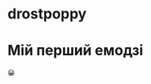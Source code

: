 # drostpoppy
<!DOCTYPE html>
<html>
<head>
<meta charset="UTF-8">
</head>
<body>

<h1>Мій перший емодзі</h1>

<p>&#128512;</p>

</body>
</html>
